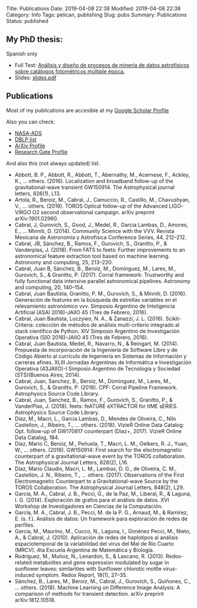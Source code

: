 Title: Publications
Date: 2019-04-08 22:38
Modified: 2019-04-08 22:38
Category: Info
Tags: pelican, publishing
Slug: pubs
Summary: Publications
Status: published


## My PhD thesis:

Spanish only

- Full Test: [Análisis y diseño de procesos de minería de datos astrofísicos sobre catálogos fotométricos múltiple época.]({static}/pages/tesis/Tesis_.pdf)
- Slides: [slides.pdf]({static}/pages/tesis/slides.pdf)



## Publications

Most of my publications are accesible at my [Google Scholar Profile](https://scholar.google.com/citations?hl=en&user=qhWYqpoAAAAJ)

Also you can check:

- [NASA-ADS](https://ui.adsabs.harvard.edu/search/fq=%7B!type%3Daqp%20v%3D%24fq_author%7D&fq_author=(author_facet_hier%3A%221%2FCabral%2C%20J%2FCabral%2C%20J%22%20OR%20author_facet_hier%3A%221%2FCabral%2C%20J%2FCabral%2C%20J%20%20B%22%20OR%20author_facet_hier%3A%221%2FCabral%2C%20J%2FCabral%2C%20Juan%22)&q=author%3A%22Cabral%2C%20J.%20B.%22&sort=date%20desc%2C%20bibcode%20desc)
- [DBLP list](https://dblp.uni-trier.de/pers/hd/c/Cabral:Juan_B=)
- [ArXiv Profile](https://arxiv.org/search/?searchtype=author&query=Cabral%2C+J+B)
- [Research Gate Profile](https://www.researchgate.net/profile/Juan_Cabral2)

And also this (not always updated) list.

- Abbott, B. P., Abbott, R., Abbott, T., Abernathy, M., Acernese, F., Ackley, K., … others. (2016). Localization and broadband follow-up of the gravitational-wave transient GW150914. The Astrophysical journal letters, 826(1), L13.
- Artola, R., Beroiz, M., Cabral, J., Camuccio, R., Castillo, M., Chavushyan, V., … others. (2019). TOROS Optical follow-up of the Advanced LIGO-VIRGO O2 second observational campaign. arXiv preprint arXiv:1901.02960.
- Cabral, J, Gurovich, S., Good, J., Medel, R., Garcia Lambas, D., Amores, E., … Minniti, D. (2014). Community Science with the VVV. Revista Mexicana de Astronomia y Astrofisica Conference Series, 44, 212–212.
- Cabral, JB, Sánchez, B., Ramos, F., Gurovich, S., Granitto, P., & Vanderplas, J. (2018). From FATS to feets: Further improvements to an astronomical feature extraction tool based on machine learning. Astronomy and computing, 25, 213–220.
- Cabral, Juan B, Sánchez, B., Beroiz, M., Domínguez, M., Lares, M., Gurovich, S., & Granitto, P. (2017). Corral framework: Trustworthy and fully functional data intensive parallel astronomical pipelines. Astronomy and computing, 20, 140–154.
- Cabral, Juan Bautista, Granitto, P. M., Gurovich, S., & Minniti, D. (2016). Generación de features en la búsqueda de estrellas variables en el relevamiento astronómico vvv. Simposio Argentino de Inteligencia Artificial (ASAI 2016)-JAIIO 45 (Tres de Febrero, 2016).
- Cabral, Juan Bautista, Luczywo, N. A., & Zanazzi, J. L. (2016). Scikit-Criteria: colección de métodos de análisis multi-criterio integrado al stack científico de Python. XIV Simposio Argentino de Investigación Operativa (SIO 2016)-JAIIO 45 (Tres de Febrero, 2016).
- Cabral, Juan Bautista, Medel, R., Navarro, N., & Reingart, M. (2014). Propuesta de incorporación de la Ingeniería de Software Libre y de Código Abierto al currículo de Ingeniería en Sistemas de Información y carreras afines. XLIII Jornadas Argentinas de Informática e Investigación Operativa (43JAIIO)-I Simposio Argentino de Tecnología y Sociedad (STS)(Buenos Aires, 2014).
- Cabral, Juan, Sanchez, B., Beroiz, M., Dominguez, M., Lares, M., Gurovich, S., & Granitto, P. (2018). CPF: Corral Pipeline Framework. Astrophysics Source Code Library.
- Cabral, Juan, Sanchez, B., Ramos, F., Gurovich, S., Granitto, P., & VanderPlas, J. (2018). feets: feATURE eXTRACTOR for tIME sERIES. Astrophysics Source Code Library.
- Diaz, M., Macri, L., Garcia Lambas, D., Mendes de Oliveira, C., Nilo Castellon, J., Ribeiro, T., … others. (2018). VizieR Online Data Catalog: Opt. follow-up of GW170817 counterpart (Diaz+, 2017). VizieR Online Data Catalog, 184.
- Díaz, Mario C, Beroiz, M., Peñuela, T., Macri, L. M., Oelkers, R. J., Yuan, W., … others. (2016). GW150914: First search for the electromagnetic counterpart of a gravitational-wave event by the TOROS collaboration. The Astrophysical Journal Letters, 828(2), L16.
- Díaz, Mario Claudio, Macri, L. M., Lambas, D. G., de Oliveira, C. M., Castellón, J. N., Ribeiro, T., … others. (2017). Observations of the First Electromagnetic Counterpart to a Gravitational-wave Source by the TOROS Collaboration. The Astrophysical Journal Letters, 848(2), L29.
- García, M. A., Cabral, J. B., Pecci, G., de la Paz, M., Liberal, R., & Laguna, I. G. (2014). Exploración de grafos para el análisis de datos. XVI Workshop de Investigadores en Ciencias de la Computación.
- García, M. A., Cabral, J. B., Pecci, M. de la P. G., Arnaud, M., & Ramírez, E. (s. f.). Análisis de datos: Un framework para exploración de redes de perfiles.
- García, M., Maurino, M., Cucco, N., Laguna, I., Giménez Pecci, M., Nieto, A., & Cabral, J. (2010). Aplicación de redes de haplotipos al análisis espaciotemporal de la variabilidad del virus del Mal de Río Cuarto (MRCV). 4ta Escuela Argentina de Matemática y Biología.
- Rodríguez, M., Muñoz, N., Lenardon, S., & Lascano, R. (2013). Redox-related metabolites and gene expression modulated by sugar in sunflower leaves: similarities with Sunflower chlorotic mottle virus-induced symptom. Redox Report, 18(1), 27–35.
- Sánchez, B., Lares, M., Beroiz, M., Cabral, J., Gurovich, S., Quiñones, C., … others. (2018). Machine Learning on Difference Image Analysis: A comparison of methods for transient detection. arXiv preprint arXiv:1812.10518.
